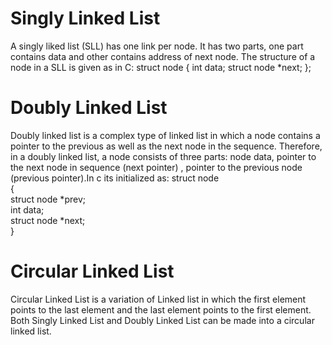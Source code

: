 # Singly Linked List
A singly liked list (SLL) has one link per node. It has two parts, one part contains data and other contains address of next node. The structure of a node in a SLL is given as in C:
struct node
{
    int data;
    struct node *next;
};
# Doubly Linked List
Doubly linked list is a complex type of linked list in which a node contains a pointer to the previous as well as the next node in the sequence. Therefore, in a doubly linked list, a node consists of three parts: node data, pointer to the next node in sequence (next pointer) , pointer to the previous node (previous pointer).In c its initialized as:
struct node   
{  
    struct node *prev;   
    int data;  
    struct node *next;   
}   
# Circular Linked List
Circular Linked List is a variation of Linked list in which the first element points to the last element and the last element points to the first element. Both Singly Linked List and Doubly Linked List can be made into a circular linked list.
